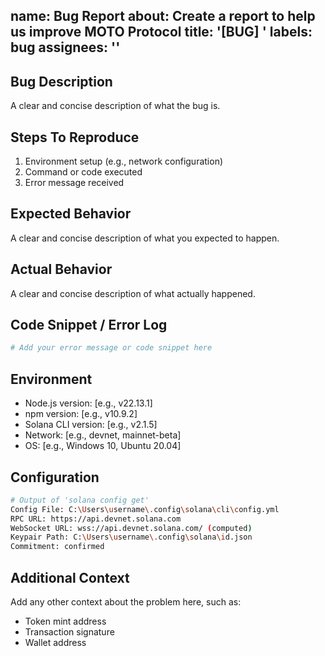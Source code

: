 name: Bug Report
about: Create a report to help us improve MOTO Protocol
title: '[BUG] '
labels: bug
assignees: ''
---

## Bug Description
A clear and concise description of what the bug is.

## Steps To Reproduce
1. Environment setup (e.g., network configuration)
2. Command or code executed
3. Error message received

## Expected Behavior
A clear and concise description of what you expected to happen.

## Actual Behavior
A clear and concise description of what actually happened.

## Code Snippet / Error Log
```bash
# Add your error message or code snippet here
```

## Environment
- Node.js version: [e.g., v22.13.1]
- npm version: [e.g., v10.9.2]
- Solana CLI version: [e.g., v2.1.5]
- Network: [e.g., devnet, mainnet-beta]
- OS: [e.g., Windows 10, Ubuntu 20.04]

## Configuration
```bash
# Output of 'solana config get'
Config File: C:\Users\username\.config\solana\cli\config.yml
RPC URL: https://api.devnet.solana.com
WebSocket URL: wss://api.devnet.solana.com/ (computed)
Keypair Path: C:\Users\username\.config\solana\id.json
Commitment: confirmed
```

## Additional Context
Add any other context about the problem here, such as:
- Token mint address
- Transaction signature
- Wallet address
